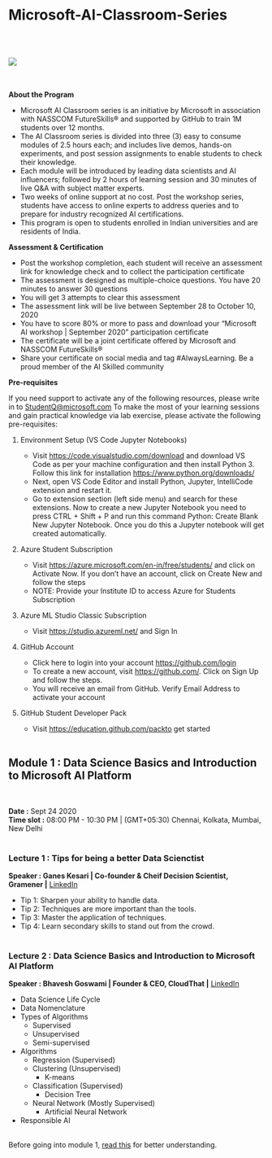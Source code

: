 # Microsoft-AI-Classroom-Series
<br/><br/>

<img src="https://github.com/Amchuz/Microsoft-AI-Classroom-Series/blob/master/Pics/front1.png">

<br/><br/>
**About the Program**
  
- Microsoft AI Classroom series is an initiative by Microsoft in association with NASSCOM FutureSkills® and supported by GitHub to train 1M students over 12 months.
- The AI Classroom series is divided into three (3) easy to consume modules of 2.5 hours each; and includes live demos, hands-on experiments, and post session assignments to enable students to check their knowledge.
- Each module will be introduced by leading data scientists and AI influencers; followed by 2 hours of learning session and 30 minutes of live Q&A with subject matter experts.
- Two weeks of online support at no cost. Post the workshop series, students have access to online experts to address queries and to prepare for industry recognized AI certifications.
- This program is open to students enrolled in Indian universities and are residents of India.
  
  

**Assessment & Certification**
  
- Post the workshop completion, each student will receive an assessment link for knowledge check and to collect the participation certificate
- The assessment is designed as multiple-choice questions. You have 20 minutes to answer 30 questions
- You will get 3 attempts to clear this assessment
- The assessment link will be live between September 28 to October 10, 2020
- You have to score 80% or more to pass and download your “Microsoft AI workshop | September 2020” participation certificate
- The certificate will be a joint certificate offered by Microsoft and NASSCOM FutureSkills®
- Share your certificate on social media and tag #AlwaysLearning. Be a proud member of the AI Skilled community

**Pre-requisites**
  
If you need support to activate any of the following resources, please write in to StudentQ@microsoft.com
To make the most of your learning sessions and gain practical knowledge via lab exercise, please activate the following pre-requisites:
  
1. Environment Setup (VS Code Jupyter Notebooks)
  
    - Visit https://code.visualstudio.com/download and download VS Code as per your machine configuration and then install Python 3. Follow this link for installation https://www.python.org/downloads/
    - Next, open VS Code Editor and install Python, Jupyter, IntelliCode extension and restart it.
    - Go to extension section (left side menu) and search for these extensions. Now to create a new Jupyter Notebook you need to press CTRL + Shift + P and run this command Python: Create Blank New Jupyter Notebook. Once you do this a Jupyter notebook will get created automatically.
  
2. Azure Student Subscription
  
    - Visit https://azure.microsoft.com/en-in/free/students/ and click on Activate Now. If you don’t have an account, click on Create New and follow the steps
    - NOTE: Provide your Institute ID to access Azure for Students Subscription
  
3. Azure ML Studio Classic Subscription
  
    - Visit https://studio.azureml.net/ and Sign In
  
4. GitHub Account
  
    - Click here to login into your account https://github.com/login
    - To create a new account, visit https://github.com/. Click on Sign Up and follow the steps.
    - You will receive an email from GitHub. Verify Email Address to activate your account
  
5. GitHub Student Developer Pack
  
    - Visit https://education.github.com/packto get started
<br/><br/>
  
## Module 1 : Data Science Basics and Introduction to Microsoft AI Platform
<br />

**Date :** Sept 24 2020 \
**Time slot :** 08:00 PM - 10:30 PM | (GMT+05:30) Chennai, Kolkata, Mumbai, New Delhi
<br/><br/>
### Lecture 1 : Tips for being a better Data Scienctist
  
**Speaker : Ganes Kesari | Co-founder & Cheif Decision Scientist, Gramener |** <a href="https://www.linkedin.com/in/gkesari/">LinkedIn</a>
  
* Tip 1: Sharpen your ability to handle data.
* Tip 2: Techniques are more important than the tools.
* Tip 3: Master the application of techniques.
* Tip 4: Learn secondary skills to stand out from the crowd.
<br/><br/>
### Lecture 2 : Data Science Basics and Introduction to Microsoft AI Platform
  
**Speaker : Bhavesh Goswami | Founder & CEO, CloudThat |** <a href="https://www.linkedin.com/in/goswamibhavesh/">LinkedIn</a>
<br/>
* Data Science Life Cycle
* Data Nomenclature
* Types of Algorithms
    * Supervised
    * Unsupervised
    * Semi-supervised
* Algorithms
    * Regression (Supervised)
    * Clustering (Unsupervised)
      * K-means
    * Classification (Supervised)
      * Decision Tree
    * Neural Network (Mostly Supervised)
      * Artificial Neural Network
* Responsible AI
<br/>
Before going into module 1, <a href="https://docs.microsoft.com/en-us/learn/modules/get-started-ai-fundamentals/1-introduction">read this</a> for better understanding.
